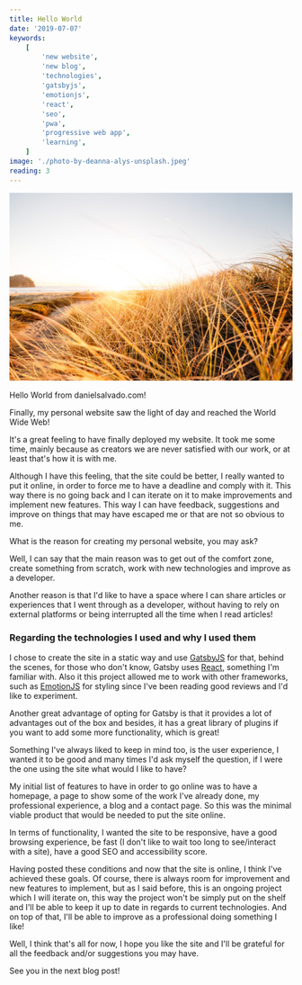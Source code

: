 ```yaml
---
title: Hello World
date: '2019-07-07'
keywords:
    [
        'new website',
        'new blog',
        'technologies',
        'gatsbyjs',
        'emotionjs',
        'react',
        'seo',
        'pwa',
        'progressive web app',
        'learning',
    ]
image: './photo-by-deanna-alys-unsplash.jpeg'
reading: 3
---
```


[![Photo by deanna alys on unsplash](./photo-by-deanna-alys-unsplash.jpeg)](https://unsplash.com/photos/ocXWR-Tz8qY)

Hello World from danielsalvado.com!

Finally, my personal website saw the light of day and reached the World Wide Web!

It's a great feeling to have finally deployed my website. It took me some time, mainly because as creators we are never satisfied with our work, or at least that's how it is with me.

Although I have this feeling, that the site could be better, I really wanted to put it online, in order to force me to have a deadline and comply with it. This way there is no going back and I can iterate on it to make improvements and implement new features. This way I can have feedback, suggestions and improve on things that may have escaped me or that are not so obvious to me.

What is the reason for creating my personal website, you may ask?

Well, I can say that the main reason was to get out of the comfort zone, create something from scratch, work with new technologies and improve as a developer.

Another reason is that I'd like to have a space where I can share articles or experiences that I went through as a developer, without having to rely on external platforms or being interrupted all the time when I read articles!

### Regarding the technologies I used and why I used them

I chose to create the site in a static way and use [GatsbyJS](https://www.gatsbyjs.org/) for that, behind the scenes, for those who don't know, Gatsby uses [React](https://reactjs.org/), something I'm familiar with. Also it this project allowed me to work with other frameworks, such as [EmotionJS](https://emotion.sh/docs/introduction) for styling since I've been reading good reviews and I'd like to experiment.

Another great advantage of opting for Gatsby is that it provides a lot of advantages out of the box and besides, it has a great library of plugins if you want to add some more functionality, which is great!

Something I've always liked to keep in mind too, is the user experience, I wanted it to be good and many times I'd ask myself the question, if I were the one using the site what would I like to have?

My initial list of features to have in order to go online was to have a homepage, a page to show some of the work I've already done, my professional experience, a blog and a contact page. So this was the minimal viable product that would be needed to put the site online.

In terms of functionality, I wanted the site to be responsive, have a good browsing experience, be fast (I don't like to wait too long to see/interact with a site), have a good SEO and accessibility score.

Having posted these conditions and now that the site is online, I think I've achieved these goals. Of course, there is always room for improvement and new features to implement, but as I said before, this is an ongoing project which I will iterate on, this way the project won't be simply put on the shelf and I'll be able to keep it up to date in regards to current technologies. And on top of that, I'll be able to improve as a professional doing something I like!

Well, I think that's all for now, I hope you like the site and I'll be grateful for all the feedback and/or suggestions you may have.

See you in the next blog post!
